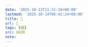```yaml
---
date: '2025-10-13T11:31:16+08:00'
lastmod: '2025-10-14T06:42:24+08:00'
title: 󰨷
url: 󰨷
tags: [䑽]
src: GHZR
note:
---
```

